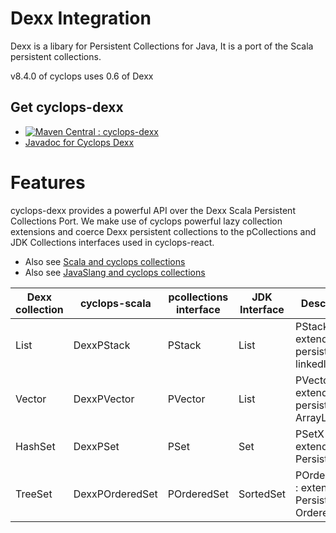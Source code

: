 # Dexx Integration

Dexx is a libary for Persistent Collections for Java, It is a port of the Scala persistent collections.

v8.4.0 of cyclops uses 0.6 of Dexx

## Get cyclops-dexx


* [![Maven Central : cyclops-dexx](https://maven-badges.herokuapp.com/maven-central/com.aol.cyclops/cyclops-dexx/badge.svg)](https://maven-badges.herokuapp.com/maven-central/com.aol.cyclops/cyclops-dexx)
* [Javadoc for Cyclops Dexx](http://www.javadoc.io/doc/com.aol.cyclops/cyclops-dexx/)

# Features

cyclops-dexx provides a powerful API over the Dexx Scala Persistent Collections Port. We make use of cyclops powerful lazy collection extensions and coerce Dexx persistent collections to the pCollections and JDK Collections interfaces used in cyclops-react.


* Also see [Scala and cyclops collections](https://github.com/aol/cyclops-react/wiki/Scala-%26-cyclops-collections)
* Also see [JavaSlang and cyclops collections](https://github.com/aol/cyclops-react/wiki/JavaSlang-and-cyclops-collections)


|  Dexx collection | cyclops-scala   | pcollections interface   | JDK Interface  | Description  |
|---|---|---|---|---|
| List   | DexxPStack   | PStack  | List  | PStackX  : extended persistent linkedlist |
|  Vector | DexxPVector  | PVector   | List   | PVectorX : extended persistent ArrayList   |
|  HashSet | DexxPSet  | PSet  | Set  | PSetX : extended Persistent Set  |
|  TreeSet | DexxPOrderedSet  | POrderedSet  | SortedSet  | POrderedSetX : extended Persistent Ordered Set  |






